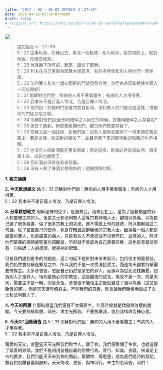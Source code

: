 ```yaml
---
title: "2017 – 02 – 06 QT 路加福音 5：27~39"
date: 2025-04-12T01:59:07+0800
draft: false
# original_url: https://cmtc.tw/2017-02-06-qt-%e8%b7%af%e5%8a%a0%e7%a6%8f%e9%9f%b3-5%ef%bc%9a2739
---
```


![](/images/qt.jpg)
> 路加福音 5：27\~39  
> 5：27 這事以後，耶穌出去，看見一個稅使，名叫利未，坐在稅關上，就對他說：你跟從我來。  
> 5：28 他就撇下所有的，起來，跟從了耶穌。  
> 5：29 利未在自己家裏為耶穌大擺宴席，有許多稅使和別人與他們一同坐席。  
> 5：30 法利賽人和文士就向耶穌的門徒發怨言說：你們為甚麼和稅使並罪人一同吃喝呢?  
> 5：31 耶穌對他們說：無病的人用不著看醫生；有病的人才用得著。  
> 5：32 我本來不是召義人悔改，乃是召罪人悔改。  
> 5：33 他們說：約翰的門徒屢次禁食祈禱，法利賽人的門徒也是這樣；惟獨你的門徒又吃又喝。  
> 5：34 耶穌對他們說;新郎和陪伴之人同在的時候，豈能叫陪伴之人禁食呢?  
> 5：35 但日子將到，新郎要離開他們，那日他們就要禁食了。  
> 5：36 耶穌又設一個比喻，對他們說：沒有人把新衣服撕下一塊來補在舊衣服上；若是這樣，就把新的撕破了，並且所撕下來的那塊新的和舊的也不相稱。  
> 5：37 也沒有人把新酒裝在舊皮帶裏；若是這樣，新酒必將皮袋裂開，酒便漏出來，皮袋也就壞了。  
> 5：38 但新酒必須裝在新皮袋裏。  
> 5：39 沒有人喝了陳酒又想喝新的；他總說陳的好。

**1.  經文誦讀**

**2.  今天默想經文**
路 5：31 耶穌對他們說：無病的人用不著看醫生；有病的人才用得著。  
5：32 我本來不是召義人悔改，乃是召罪人悔改。

**3. 分享默想經文**
耶穌是神的兒子，是彌賽亞，祂來到世上，是為了拯救屬靈的罪人和靈魂生病的人。但是文士和法利賽人這等宗教神職人士，卻自以為義，以為自己讀了很多經書、做了很多宗教上的功德，就不需要上帝的拯救，所以耶穌說這二句話，除了宣告自己的使命，也是在暗諷這群驕傲的宗教人士。因為每一個人都是屬靈的罪人，也是屬靈的病人，只是有些人不承認或不自覺而已，這樣的人，除非他們蒙蔽的眼睛被聖靈光照開啟，不然就不會認為自己需要耶穌，這也是基督徒常有一句俗諺：人的盡頭，就是神的起頭。

但是我們遇到更多的問題是，這二句話不是針對未信者而已，包括信主的基督徒，我們仍然會持續在罪惡之中，所以我們不是一次受洗接受主，而是每天都要持續需要倚靠主。太多基督徒，忘記自己仍然是蒙恩的罪人，而誤以為從此高枕無憂，認為別人才是罪人，特別是熱心的宗教徒，這是魔鬼的謊言。悔改不是一次，而是天天，需要主不是一時，而是永恆，基督徒不能信主之後就變成了自以為義（這又是驕傲的罪），而是天天謙卑倚靠主。不然我們的自義，就會讓我們驕傲地變成了文士和法利賽人了。

**4. 今天的回應**
什麼時候當我們感覺不太需要主，什麼時候就是驕傲與敗壞的開始。今天要持續默想、禱告、求主光照我、不要放棄我，直到我悔改合神心意。

**5. 今天QT回應禱告**
路 5：31 耶穌對他們說：無病的人用不著看醫生；有病的人才用得著。  
5：32 我本來不是召義人悔改，乃是召罪人悔改。

親愛的天父，求聖靈天天光照我們與世人，離了祢，我們便離開了生命，也就遠離了眾善的源頭。我們不能利用各種自義的宗教行為、善行、知識、金錢，來滿足上帝的要求，我們只能天天來到祢的面前，蒙憐恤、得恩惠，成為我們隨時的幫助。救我們脫離自義與無知，天天悔改、更新、與神同行，奉主的名禱告，阿們！
